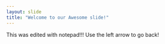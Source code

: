 ```yaml
---
layout: slide
title: "Welcome to our Awesome slide!"
---
```

This was edited with notepad!!!
Use the left arrow to go back!
